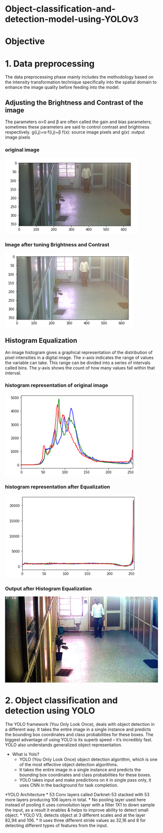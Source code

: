# Object-classification-and-detection-model-using-YOLOv3

# Objective 
# 1. Data preprocessing 
The data preprocessing phase mainly includes the methodology based on the intensity transformation technique specifically into the spatial domain to enhance the image quality before feeding into the model.

## Adjusting the Brightness and Contrast of the image
The parameters α>0 and β are often called the gain and bias parameters; sometimes these parameters are said to control contrast and brightness respectively.
		g(i,j)=α⋅f(i,j)+β 
    f(x): source image pixels and g(x) :output image pixels

### original image 

![alt text](https://github.com/gouravbarkle/Object-classification-and-detection-model-using-YOLOv3/blob/main/Image%20metadata/original.png)

### Image after tuning Brightness and Contrast

![alt text](https://github.com/gouravbarkle/Object-classification-and-detection-model-using-YOLOv3/blob/main/Image%20metadata/original%20after%20enhancement.png)


## Histogram Equalization
An image histogram gives a graphical representation of the distribution of pixel intensities in a digital image.
The x-axis indicates the range of values the variable can take. This range can be divided into a series of intervals called bins. 
The y-axis shows the count of how many values fall within that interval.

### histogram representation of original image 

![alt text](https://github.com/gouravbarkle/Object-classification-and-detection-model-using-YOLOv3/blob/main/Image%20metadata/Histo%20original.png)

### histogram representation after Equalization

![alt text](https://github.com/gouravbarkle/Object-classification-and-detection-model-using-YOLOv3/blob/main/Image%20metadata/histo%20after.png)

### Output after Histogram Equalization

![alt text](https://github.com/gouravbarkle/Object-classification-and-detection-model-using-YOLOv3/blob/main/Image%20metadata/image%20histo.jpg)


# 2. Object classification and detection using YOLO
The YOLO framework (You Only Look Once), deals with object detection in a different way. It takes the entire image in a single instance and predicts the bounding box coordinates and class probabilities for these boxes. The biggest advantage of using YOLO is its superb speed – it’s incredibly fast. YOLO also understands generalized object representation.

* What is Yolo?
	* YOLO (You Only Look Once) object detection algorithm, which is one of the most effective object detection algorithms.
	* It takes the entire image in a single instance and predicts the bounding box coordinates and class probabilities for these boxes. 
	* YOLO takes input and make predictions on it in single pass only, it uses CNN in the background for task completion.  

*YOLO Architecture
	* 53 Conv layers called Darknet-53 stacked with 53 more layers producing 106 layers in total.
	* No pooling layer used here instead of pooling it uses convolution layer with a filter 1X1 to down sample the input, as a result it enables & helps to 	improve ability to detect small object.
	* YOLO V3, detects object at 3 different scales and at the layer 82,94 and 106.
	* It uses three different stride values as 32,16 and 8 for detecting different types of features from the input.  

